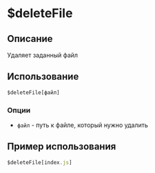 # $deleteFile

## Описание
Удаляет заданный файл

## Использование
```js
$deleteFile[файл]
```

### Опции
- `файл` - путь к файле, который нужно удалить 

## Пример использования
```javascript
$deleteFile[index.js]
```
